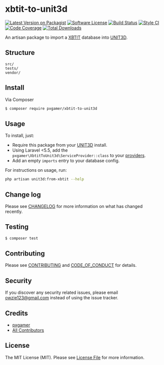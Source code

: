# xbtit-to-unit3d

[![Latest Version on Packagist][ico-version]][link-packagist]
[![Software License][ico-license]](LICENSE.md)
[![Build Status][ico-travis]][link-travis]
[![Style CI][ico-styleci]][link-styleci]
[![Code Coverage][ico-code-quality]][link-code-quality]
[![Total Downloads][ico-downloads]][link-downloads]

An artisan package to import a [XBTIT] database into [UNIT3D].

## Structure

```
src/
tests/
vendor/
```

## Install

Via Composer

``` bash
$ composer require pxgamer/xbtit-to-unit3d
```

## Usage

To install, just:
- Require this package from your [UNIT3D][unit3d] install.
- Using Laravel <5.5, add the `pxgamer\XbtitToUnit3d\ServiceProvider::class` to your [providers].
- Add an empty `imports` entry to your database config.

For instructions on usage, run:

```sh
php artisan unit3d:from-xbtit --help
```

## Change log

Please see [CHANGELOG](CHANGELOG.md) for more information on what has changed recently.

## Testing

``` bash
$ composer test
```

## Contributing

Please see [CONTRIBUTING](CONTRIBUTING.md) and [CODE_OF_CONDUCT](CODE_OF_CONDUCT.md) for details.

## Security

If you discover any security related issues, please email owzie123@gmail.com instead of using the issue tracker.

## Credits

- [pxgamer][link-author]
- [All Contributors][link-contributors]

## License

The MIT License (MIT). Please see [License File](LICENSE.md) for more information.

[unit3d]: https://github.com/unit3d/unit3d
[xbtit]: https://github.com/btiteam/xbtit
[providers]: https://laravel.com/docs/master/providers#registering-providers

[ico-version]: https://img.shields.io/packagist/v/pxgamer/xbtit-to-unit3d.svg?style=flat-square
[ico-license]: https://img.shields.io/badge/license-MIT-brightgreen.svg?style=flat-square
[ico-travis]: https://img.shields.io/travis/pxgamer/xbtit-to-unit3d/master.svg?style=flat-square
[ico-styleci]: https://styleci.io/repos/114135662/shield
[ico-code-quality]: https://img.shields.io/codecov/c/github/pxgamer/xbtit-to-unit3d.svg?style=flat-square
[ico-downloads]: https://img.shields.io/packagist/dt/pxgamer/xbtit-to-unit3d.svg?style=flat-square

[link-packagist]: https://packagist.org/packages/pxgamer/xbtit-to-unit3d
[link-travis]: https://travis-ci.org/pxgamer/xbtit-to-unit3d
[link-styleci]: https://styleci.io/repos/114135662
[link-code-quality]: https://codecov.io/gh/pxgamer/xbtit-to-unit3d
[link-downloads]: https://packagist.org/packages/pxgamer/xbtit-to-unit3d
[link-author]: https://github.com/pxgamer
[link-contributors]: ../../contributors
